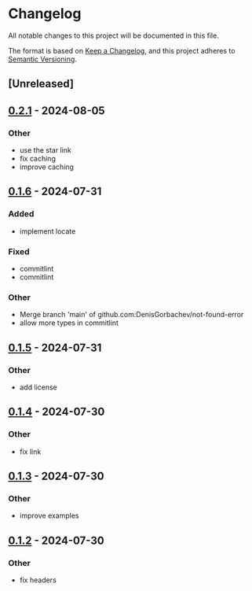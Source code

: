 # Changelog
All notable changes to this project will be documented in this file.

The format is based on [Keep a Changelog](https://keepachangelog.com/en/1.0.0/),
and this project adheres to [Semantic Versioning](https://semver.org/spec/v2.0.0.html).

## [Unreleased]

## [0.2.1](https://github.com/DenisGorbachev/not-found-error/compare/v0.2.0...v0.2.1) - 2024-08-05

### Other
- use the star link
- fix caching
- improve caching

## [0.1.6](https://github.com/DenisGorbachev/not-found-error/compare/v0.1.5...v0.1.6) - 2024-07-31

### Added
- implement locate

### Fixed
- commitlint
- commitlint

### Other
- Merge branch 'main' of github.com:DenisGorbachev/not-found-error
- allow more types in commitlint

## [0.1.5](https://github.com/DenisGorbachev/not-found-error/compare/v0.1.4...v0.1.5) - 2024-07-31

### Other
- add license

## [0.1.4](https://github.com/DenisGorbachev/not-found-error/compare/v0.1.3...v0.1.4) - 2024-07-30

### Other
- fix link

## [0.1.3](https://github.com/DenisGorbachev/not-found-error/compare/v0.1.2...v0.1.3) - 2024-07-30

### Other
- improve examples

## [0.1.2](https://github.com/DenisGorbachev/not-found-error/compare/v0.1.1...v0.1.2) - 2024-07-30

### Other
- fix headers
